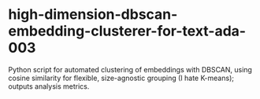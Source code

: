 # high-dimension-dbscan-embedding-clusterer-for-text-ada-003
Python script for automated clustering of embeddings with DBSCAN, using cosine similarity for flexible, size-agnostic grouping (I hate K-means); outputs analysis metrics.
